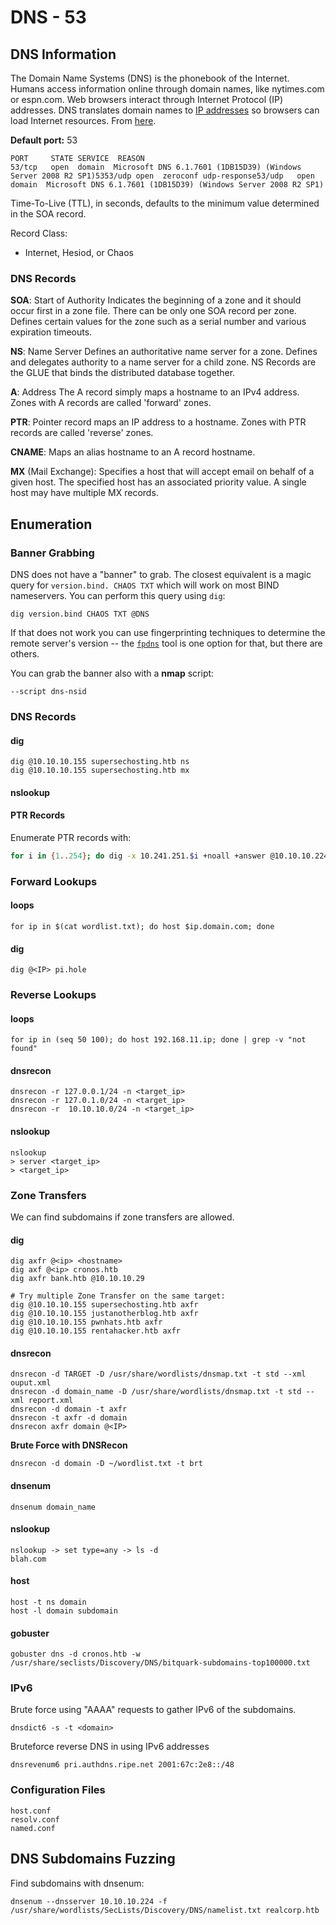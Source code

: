# DNS - 53

## DNS **Information** <a id="basic-information"></a>

The Domain Name Systems \(DNS\) is the phonebook of the Internet. Humans access information online through domain names, like nytimes.com or espn.com. Web browsers interact through Internet Protocol \(IP\) addresses. DNS translates domain names to [IP addresses](https://www.cloudflare.com/learning/dns/glossary/what-is-my-ip-address/) so browsers can load Internet resources. From [here](https://www.cloudflare.com/learning/dns/what-is-dns/).

**Default port:** 53

```text
PORT     STATE SERVICE  REASON
53/tcp   open  domain  Microsoft DNS 6.1.7601 (1DB15D39) (Windows Server 2008 R2 SP1)5353/udp open  zeroconf udp-response53/udp   open  domain  Microsoft DNS 6.1.7601 (1DB15D39) (Windows Server 2008 R2 SP1)
```

Time-To-Live \(TTL\), in seconds, defaults to the minimum value determined in the SOA record.

Record Class:

* Internet, Hesiod, or Chaos

### DNS Records

**SOA**: Start of Authority Indicates the beginning of a zone and it should occur first in a zone file. There can be only one SOA record per zone. Defines certain values for the zone such as a serial number and various expiration timeouts.

**NS**: Name Server Defines an authoritative name server for a zone. Defines and delegates authority to a name server for a child zone. NS Records are the GLUE that binds the distributed database together.

**A**: Address The A record simply maps a hostname to an IPv4 address. Zones with A records are called 'forward' zones.

**PTR**: Pointer record maps an IP address to a hostname. Zones with PTR records are called 'reverse' zones.

**CNAME**: Maps an alias hostname to an A record hostname.

**MX** \(Mail Exchange\): Specifies a host that will accept email on behalf of a given host. The specified host has an associated priority value. A single host may have multiple MX records.

## Enumeration <a id="enumeration"></a>

### **Banner Grabbing** <a id="banner-grabbing"></a>

DNS does not have a "banner" to grab. The closest equivalent is a magic query for `version.bind. CHAOS TXT` which will work on most BIND nameservers. You can perform this query using `dig`:

```text
dig version.bind CHAOS TXT @DNS
```

If that does not work you can use fingerprinting techniques to determine the remote server's version -- the [`fpdns`](https://github.com/kirei/fpdns) tool is one option for that, but there are others.

You can grab the banner also with a **nmap** script:

```text
--script dns-nsid
```

### DNS Records

#### dig

```text
dig @10.10.10.155 supersechosting.htb ns
dig @10.10.10.155 supersechosting.htb mx
```

#### nslookup



#### PTR Records

Enumerate PTR records with:

```bash
for i in {1..254}; do dig -x 10.241.251.$i +noall +answer @10.10.10.224; done
```

### Forward Lookups <a id="forward-lookups"></a>

#### loops <a id="loops"></a>

```text
for ip in $(cat wordlist.txt); do host $ip.domain.com; done
```

#### dig <a id="dig"></a>

```text
dig @<IP> pi.hole
```

### Reverse Lookups <a id="reverse-lookups"></a>

#### loops <a id="loops-2"></a>

```text
for ip in (seq 50 100); do host 192.168.11.ip; done | grep -v "not found"
```

#### dnsrecon <a id="dnsrecon"></a>

```text
dnsrecon -r 127.0.0.1/24 -n <target_ip>
dnsrecon -r 127.0.1.0/24 -n <target_ip>
dnsrecon -r  10.10.10.0/24 -n <target_ip>
```

#### nslookup <a id="nslookup"></a>

```text
nslookup
> server <target_ip>
> <target_ip>
```

### Zone Transfers  <a id="zone-transfers-find-subdomains"></a>

We can find subdomains if zone transfers are allowed.

#### dig <a id="dig-2"></a>

```text
dig axfr @<ip> <hostname>
dig axf @<ip> cronos.htb
dig axfr bank.htb @10.10.10.29

# Try multiple Zone Transfer on the same target:
dig @10.10.10.155 supersechosting.htb axfr
dig @10.10.10.155 justanotherblog.htb axfr
dig @10.10.10.155 pwnhats.htb axfr
dig @10.10.10.155 rentahacker.htb axfr
```

#### dnsrecon <a id="dnsrecon-2"></a>

```text
dnsrecon -d TARGET -D /usr/share/wordlists/dnsmap.txt -t std --xml ouput.xml
dnsrecon -d domain_name -D /usr/share/wordlists/dnsmap.txt -t std --xml report.xml
dnsrecon -d domain -t axfr
dnsrecon -t axfr -d domain
dnsrecon axfr domain @<IP>
```

**Brute Force with DNSRecon**

```text
dnsrecon -d domain -D ~/wordlist.txt -t brt
```

#### dnsenum <a id="dnsenum"></a>

```text
dnsenum domain_name
```

#### nslookup <a id="nslookup-2"></a>

```text
nslookup -> set type=any -> ls -d 
blah.com
```

#### host <a id="host"></a>

```text
host -t ns domain
host -l domain subdomain
```

#### gobuster <a id="gobuster"></a>

```text
gobuster dns -d cronos.htb -w /usr/share/seclists/Discovery/DNS/bitquark-subdomains-top100000.txt
```

### IPv6 <a id="ipv6"></a>

Brute force using "AAAA" requests to gather IPv6 of the subdomains.

```text
dnsdict6 -s -t <domain>
```

Bruteforce reverse DNS in using IPv6 addresses

```text
dnsrevenum6 pri.authdns.ripe.net 2001:67c:2e8::/48
```

### Configuration Files <a id="configuration-files"></a>

```text
host.conf
resolv.conf
named.conf
```

## DNS Subdomains Fuzzing

Find subdomains with dnsenum:

```text
dnsenum --dnsserver 10.10.10.224 -f /usr/share/wordlists/SecLists/Discovery/DNS/namelist.txt realcorp.htb
```

